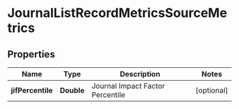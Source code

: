 

# JournalListRecordMetricsSourceMetrics


## Properties

Name | Type | Description | Notes
------------ | ------------- | ------------- | -------------
**jifPercentile** | **Double** | Journal Impact Factor Percentile |  [optional]



